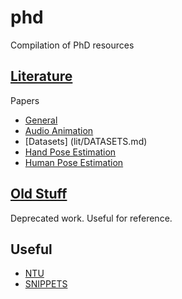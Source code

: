 # phd
Compilation of PhD resources

## [Literature](lit)

Papers

* [General](lit/GENERAL.md)
* [Audio Animation](lit/AUDIO_ANIMATION.md)
* [Datasets] (lit/DATASETS.md)
* [Hand Pose Estimation](lit/HAND_POSE_ESTIMATION.md)
* [Human Pose Estimation](lit/HUMAN_POSE_ESTIMATION.md)

## [Old Stuff](old)

Deprecated work. Useful for reference.

## Useful

* [NTU](lit/NTU.md)
* [SNIPPETS](lit/SNIPPETS.md)


